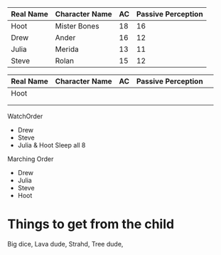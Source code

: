 | Real Name | Character Name | AC  | Passive Perception  |
|---|---|---|---|
| Hoot  | Mister Bones  | 18  | 16  |
| Drew  | Ander   | 16  | 12  |  
| Julia  | Merida  | 13  |  11 |
| Steve  | Rolan  | 15  | 12  |


| Real Name  | Character Name  | AC  | Passive Perception  |   |
|---|---|---|---|---|
| Hoot   |   |   |   |   |
|   |   |   |   |   |
|   |   |   |   |   |


WatchOrder
 * Drew
 * Steve
 * Julia & Hoot Sleep all 8

Marching Order
 * Drew
 * Julia
 * Steve
 * Hoot

# Things to get from the child
Big dice, Lava dude, Strahd, Tree dude, 
